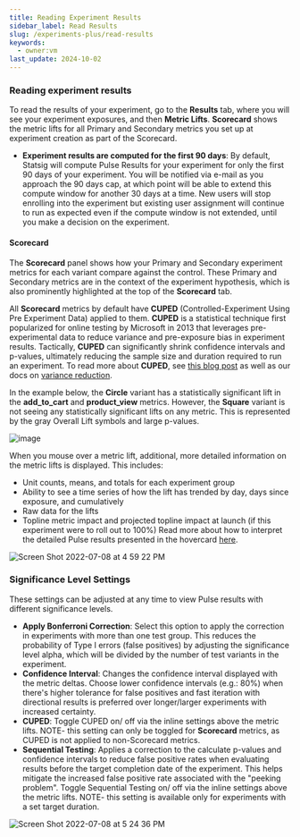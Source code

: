 ```yaml
---
title: Reading Experiment Results
sidebar_label: Read Results
slug: /experiments-plus/read-results
keywords:
  - owner:vm
last_update: 2024-10-02
---
```



### Reading experiment results

To read the results of your experiment, go to the **Results** tab, where you will see your experiment exposures, and then **Metric Lifts**. **Scorecard** shows the metric lifts for all Primary and Secondary metrics you set up at experiment creation as part of the Scorecard. 

* **Experiment results are computed for the first 90 days**: By default, Statsig will compute Pulse Results for your experiment for only the first 90 days of your experiment. You will be notified via e-mail as you approach the 90 days cap, at which point will be able to extend this compute window for another 30 days at a time. New users will stop enrolling into the experiment but existing user assignment will continue to run as expected even if the compute window is not extended, until you make a decision on the experiment. 


#### Scorecard 
The **Scorecard** panel shows how your Primary and Secondary experiment metrics for each variant compare against the control. These Primary and Secondary metrics are in the context of the experiment hypothesis, which is also prominently highlighted at the top of the **Scorecard** tab. 

All **Scorecard** metrics by default have **CUPED** (Controlled-Experiment Using Pre Experiment Data) applied to them. **CUPED** is a statistical technique first popularized for online testing by Microsoft in 2013 that leverages pre-experimental data to reduce variance and pre-exposure bias in experiment results. Tactically, **CUPED** can significantly shrink confidence intervals and p-values, ultimately reducing the sample size and duration required to run an experiment. To read more about **CUPED**, see [this blog post](https://blog.statsig.com/cuped-on-statsig-d57f23122d0e) as well as our docs on [variance reduction](/stats-engine/variance_reduction).  

In the example below, the **Circle** variant has a statistically significant lift in the **add_to_cart** and **product_view** metrics. However, the **Square** variant is not seeing any statistically significant lifts on any metric. This is represented by the gray Overall Lift symbols and large p-values.

![image](https://github.com/statsig-io/docs/assets/31516123/d1cc2a6b-2a78-4c4c-8196-db4aff0acc52)


When you mouse over a metric lift, additional, more detailed information on the metric lifts is displayed. This includes:
* Unit counts, means, and totals for each experiment group 
* Ability to see a time series of how the lift has trended by day, days since exposure, and cumulatively
* Raw data for the lifts
* Topline metric impact and projected topline impact at launch (if this experiment were to roll out to 100%) 
Read more about how to interpret the detailed Pulse results presented in the hovercard [here](/pulse/drill-down).  

![Screen Shot 2022-07-08 at 4 59 22 PM](https://user-images.githubusercontent.com/101903926/178083262-a64257b4-d033-409e-88e1-a3cc07a54f1f.png)


### Significance Level Settings

These settings can be adjusted at any time to view Pulse results with different significance levels. 

* **Apply Bonferroni Correction**: Select this option to apply the correction in experiments with more than one test group. This reduces the probability of Type I errors (false positives) by adjusting the significance level alpha, which will be divided by the number of test variants in the experiment.
* **Confidence Interval**: Changes the confidence interval displayed with the metric deltas.  Choose lower confidence intervals (e.g.: 80%) when there's higher tolerance for false positives and fast iteration with directional results is preferred over longer/larger experiments with increased certainty.
* **CUPED**: Toggle CUPED on/ off via the inline settings above the metric lifts. NOTE- this setting can only be toggled for **Scorecard** metrics, as CUPED is not applied to non-Scorecard metrics. 
* **Sequential Testing**: Applies a correction to the calculate p-values and confidence intervals to reduce false positive rates when evaluating results before the target completion date of the experiment.  This helps mitigate the increased false positive rate associated with the "peeking problem". Toggle Sequential Testing on/ off via the inline settings above the metric lifts.  NOTE- this setting is available only for experiments with a set target duration.

![Screen Shot 2022-07-08 at 5 24 36 PM](https://user-images.githubusercontent.com/101903926/178084399-13b8f2a9-e175-4b95-a2a1-ae28b0098dc6.png)

   

